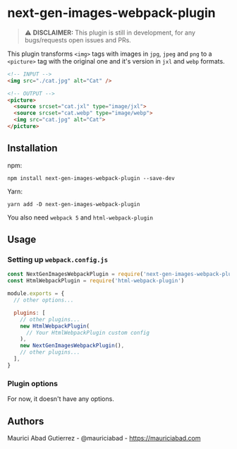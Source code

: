 # next-gen-images-webpack-plugin

> ⚠️ **DISCLAIMER:** This plugin is still in development, for any bugs/requests open issues and PRs.

This plugin transforms `<img>` tags with images in `jpg`, `jpeg` and `png` to a `<picture>` tag with the original one and it's version in `jxl` and `webp` formats.

```html
<!-- INPUT -->
<img src="./cat.jpg" alt="Cat" />

<!-- OUTPUT -->
<picture>
  <source srcset="cat.jxl" type="image/jxl">
  <source srcset="cat.webp" type="image/webp">
  <img src="cat.jpg" alt="Cat">
</picture>
```

## Installation

npm:
```console
npm install next-gen-images-webpack-plugin --save-dev
```

Yarn:
```console
yarn add -D next-gen-images-webpack-plugin
```

You also need `webpack 5` and `html-webpack-plugin`

## Usage

### Setting up `webpack.config.js`

```js
const NextGenImagesWebpackPlugin = require('next-gen-images-webpack-plugin')
const HtmlWebpackPlugin = require('html-webpack-plugin')

module.exports = {
  // other options...

  plugins: [
    // other plugins...
    new HtmlWebpackPlugin(
      // Your HtmlWebpackPlugin custom config
    ),
    new NextGenImagesWebpackPlugin(),
    // other plugins...
  ],
}

```

### Plugin options

For now, it doesn't have any options.

## Authors

Maurici Abad Gutierrez - @mauriciabad - https://mauriciabad.com

